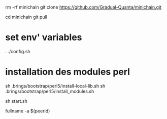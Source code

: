 #
rm -rf minichain
git clone https://github.com/Gradual-Quanta/minichain.git

cd minichain
git pull

# set env' variables
. ./config.sh

# installation des modules perl
sh .brings/bootstrap/perl5/install-local-lib.sh
sh .brings/bootstrap/perl5/install_modules.sh

sh start.sh

fullname -a $(peerid)


